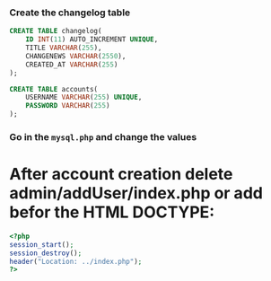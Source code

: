 ### Create the changelog table

```sql
CREATE TABLE changelog(
    ID INT(11) AUTO_INCREMENT UNIQUE,
    TITLE VARCHAR(255),
    CHANGENEWS VARCHAR(2550),
    CREATED_AT VARCHAR(255)
);
```

```sql
CREATE TABLE accounts(
    USERNAME VARCHAR(255) UNIQUE,
    PASSWORD VARCHAR(255)
);
```

### Go in the `mysql.php` and change the values
# After account creation delete admin/addUser/index.php or add befor the HTML DOCTYPE:
```php
<?php
session_start();
session_destroy();
header("Location: ../index.php");
?>
```
